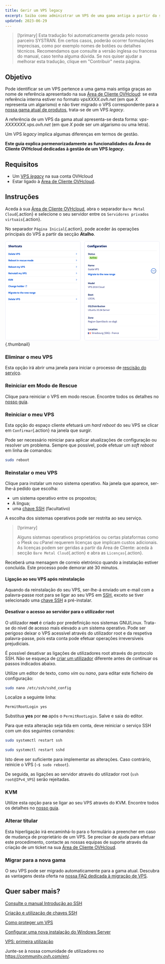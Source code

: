 ```yaml
---
title: Gerir um VPS legacy
excerpt: Saiba como administrar um VPS de uma gama antiga a partir da sua Área de Cliente OVHcloud
updated: 2023-06-29
---
```


> [!primary]
> Esta tradução foi automaticamente gerada pelo nosso parceiro SYSTRAN. Em certos casos, poderão ocorrer formulações imprecisas, como por exemplo nomes de botões ou detalhes técnicos. Recomendamos que consulte a versão inglesa ou francesa do manual, caso tenha alguma dúvida. Se nos quiser ajudar a melhorar esta tradução, clique em "Contribuir" nesta página.
>

## Objetivo

Pode identificar se um VPS pertence a uma gama mais antiga graças ao nome de referência apresentado na sua [Área de Cliente OVHcloud](https://www.ovh.com/auth/?action=gotomanager&from=https://www.ovh.pt/&ovhSubsidiary=pt): se esta referência interna estiver no formato *vpsXXXX.ovh.net* (em que *X* representa um algarismo) e não tiver migrado o VPS correspondente para a [nossa gama atual de produtos](https://www.ovhcloud.com/pt/vps/), trata-se de um VPS *legacy*. 

A referência de um VPS da gama atual apresenta-se desta forma: *vps-XXXXXXX.vps.ovh.net* (em que *X* pode ser um algarismo ou uma letra).

Um VPS *legacy* implica algumas diferenças em termos de gestão.

**Este guia explica pormenorizadamente as funcionalidades da Área de Cliente OVHcloud dedicadas à gestão de um VPS *legacy*.**

## Requisitos

- Um [VPS *legacy*](https://www.ovhcloud.com/pt/vps/) na sua conta OVHcloud
- Estar ligado à [Área de Cliente OVHcloud](https://www.ovh.com/auth/?action=gotomanager&from=https://www.ovh.pt/&ovhSubsidiary=pt).

## Instruções

Aceda à sua [Área de Cliente OVHcloud](https://www.ovh.com/auth/?action=gotomanager&from=https://www.ovh.pt/&ovhSubsidiary=pt), abra o separador `Bare Metal Cloud`{.action} e selecione o seu servidor entre os `Servidores privados virtuais`{.action}.

No separador `Página Inicial`{.action}, pode aceder às operações principais do VPS a partir da secção **Atalho**.

![controlpanel](images/legacy_vps_1.png){.thumbnail}

### Eliminar o meu VPS

Esta opção irá abrir uma janela para iniciar o processo de [rescisão do serviço](/pages/account/billing/how_to_cancel_services).

### Reiniciar em Modo de Rescue

Clique para reiniciar o VPS em modo rescue. Encontre todos os detalhes no [nosso guia](/pages/cloud/vps/rescue).

### Reiniciar o meu VPS

Esta opção do espaço cliente efetuará um *hard reboot* do seu VPS se clicar em `Confirmar`{.action} na janela que surgir.

Pode ser necessário reiniciar para aplicar atualizações de configuração ou resolver um problema. Sempre que possível, pode efetuar um *soft reboot* em linha de comandos:

```bash
sudo reboot
```

### Reinstalar o meu VPS

Clique para instalar um novo sistema operativo. Na janela que aparece, ser-lhe-á pedido que escolha:

- um sistema operativo entre os propostos;
- A língua;
- uma [chave SSH](/pages/cloud/dedicated/creating-ssh-keys-dedicated) (facultativo)

A escolha dos sistemas operativos pode ser restrita ao seu serviço.

> [!primary]
>
> Alguns sistemas operativos proprietários ou certas plataformas como o Plesk ou cPanel requerem licenças que implicam custos adicionais. As licenças podem ser geridas a partir da Área de Cliente: aceda à secção `Bare Metal Cloud`{.action} e abra as `Licenças`{.action}.

Receberá uma mensagem de correio eletrónico quando a instalação estiver concluída. Este processo pode demorar até 30 minutos.

#### Ligação ao seu VPS após reinstalação

Aquando da reinstalação do seu VPS, ser-lhe-á enviado um e-mail com a palavra-passe root para se ligar ao seu VPS em [SSH](/pages/cloud/dedicated/ssh_introduction), exceto se tiver selecionado uma [chave SSH](/pages/cloud/dedicated/creating-ssh-keys-dedicated) a pré-instalar.

#### Desativar o acesso ao servidor para o utilizador root

O utilizador **root** é criado por predefinição nos sistemas GNU/Linux. Trata-se do nível de acesso mais elevado a um sistema operativo. Pode ser perigoso deixar o VPS acessível através do utilizador root e da respetiva palavra-passe, pois esta conta pode efetuar operações irreversíveis prejudiciais.

É possível desativar as ligações de utilizadores root através do protocolo SSH. Não se esqueça de [criar um utilizador](/pages/cloud/vps/secure_your_vps#createuser) diferente antes de continuar os passos indicados abaixo.

Utilize um editor de texto, como *vim* ou *nano*, para editar este ficheiro de configuração:

```bash
sudo nano /etc/ssh/sshd_config
```

Localize a seguinte linha:

```console
PermitRootLogin yes 
```

Substitua **yes** por **no** após o `PermitRootLogin`. Salve e saia do editor.

Para que esta alteração seja tida em conta, deve reiniciar o serviço SSH com um dos seguintes comandos:

```bash
sudo systemctl restart ssh
```

```bash
sudo systemctl restart sshd
```

Isto deve ser suficiente para implementar as alterações. Caso contrário, reinicie o VPS (`~$ sudo reboot`).

De seguida, as ligações ao servidor através do utilizador root (`ssh root@IPv4_VPS`) serão rejeitadas.

### KVM

Utilize esta opção para se ligar ao seu VPS através do KVM. Encontre todos os detalhes no [nosso guia](pages/cloud/vps/using_kvm_for_vps).

### Alterar titular

Esta hiperligação irá encaminhá-lo para o formulário a preencher em caso de mudança de proprietário de um VPS. Se precisar de ajuda para efetuar este procedimento, contacte as nossas equipas de suporte através da criação de um ticket na sua [Área de Cliente OVHcloud](https://www.ovh.com/auth/?action=gotomanager&from=https://www.ovh.pt/&ovhSubsidiary=pt).

### Migrar para a nova gama

O seu VPS pode ser migrado automaticamente para a gama atual. Descubra as vantagens desta oferta na [nossa FAQ dedicada à migração de VPS](https://www.ovhcloud.com/pt/vps/vps-offer-migration/).

## Quer saber mais?

[Consulte o manual Introdução ao SSH](/pages/cloud/dedicated/ssh_introduction)

[Criação e utilização de chaves SSH](/pages/cloud/dedicated/creating-ssh-keys-dedicated)

[Como proteger um VPS](/pages/cloud/vps/secure_your_vps)

[Configurar uma nova instalação do Windows Server](/pages/cloud/vps/windows_first_config)

[VPS: primeira utilização](/pages/cloud/vps/starting_with_a_vps)

Junte-se à nossa comunidade de utilizadores no <https://community.ovh.com/en/>.
